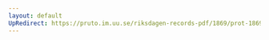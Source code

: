 ```yaml
---
layout: default
UpRedirect: https://pruto.im.uu.se/riksdagen-records-pdf/1869/prot-1869--fk--310/prot-1869--fk--310_012.pdf
---
```


